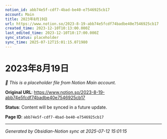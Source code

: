 ```yaml
---
notion_id: abb74e5f-cdf7-4bad-be40-e7546925cb17
account: Main
title: 2023年8月19日
url: https://www.notion.so/2023-8-19-abb74e5fcdf74badbe40e7546925cb17
created_time: 2023-12-10T10:13:00.000Z
last_edited_time: 2023-12-10T10:17:00.000Z
sync_status: placeholder
sync_time: 2025-07-12T15:01:15.071980
---
```


# 2023年8月19日

*🔄 This is a placeholder file from Notion Main account.*

**Original URL**: https://www.notion.so/2023-8-19-abb74e5fcdf74badbe40e7546925cb17

**Status**: Content will be synced in a future update.

**Page ID**: `abb74e5f-cdf7-4bad-be40-e7546925cb17`

---

*Generated by Obsidian-Notion sync at 2025-07-12 15:01:15*
